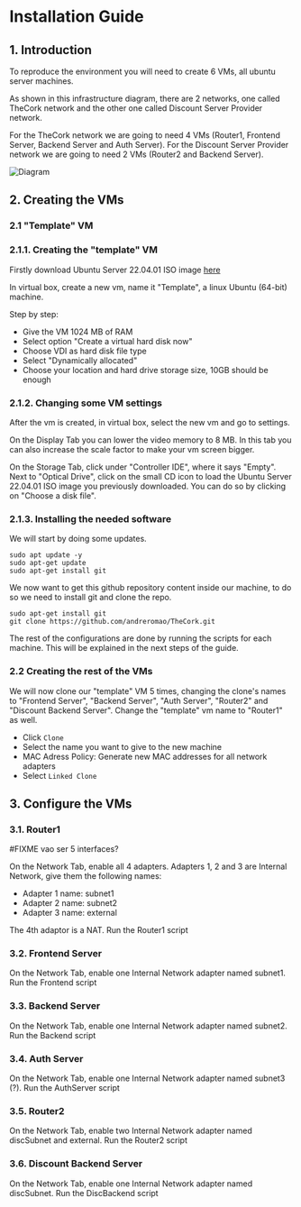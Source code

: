 # Installation Guide

## 1. Introduction

To reproduce the environment you will need to create 6 VMs, all ubuntu server machines.

As shown in this infrastructure diagram, there are 2 networks, one called TheCork network and the other one called Discount Server Provider network.

For the TheCork network we are going to need 4 VMs (Router1, Frontend Server, Backend Server and Auth Server).
For the Discount Server Provider network we are going to need 2 VMs (Router2 and Backend Server).

![Diagram](https://user-images.githubusercontent.com/75808145/210816907-ff13c49f-0e0a-41b2-a462-28b05dcdb701.png)

## 2. Creating the VMs

### 2.1 "Template" VM
### 2.1.1. Creating the "template" VM
Firstly download Ubuntu Server 22.04.01 ISO image [here](https://ubuntu.com/download/server)

In virtual box, create a new vm, name it "Template", a linux Ubuntu (64-bit) machine.

Step by step:
 - Give the VM 1024 MB of RAM
 - Select option "Create a virtual hard disk now"
 - Choose VDI as hard disk file type
 - Select "Dynamically allocated"
 - Choose your location and hard drive storage size, 10GB should be enough

### 2.1.2. Changing some VM settings
After the vm is created, in virtual box, select the new vm and go to settings.

On the Display Tab you can lower the video memory to 8 MB. In this tab you can also increase the scale factor to make your vm screen bigger.

On the Storage Tab, click under "Controller IDE", where it says "Empty". Next to "Optical Drive", click on the small CD icon to load the Ubuntu Server 22.04.01 ISO image you previously downloaded. You can do so by clicking on "Choose a disk file".

### 2.1.3. Installing the needed software
We will start by doing some updates.

```
sudo apt update -y
sudo apt-get update
sudo apt-get install git
```

We now want to get this github repository content inside our machine, to do so we need to install git and clone the repo.

```
sudo apt-get install git
git clone https://github.com/andreromao/TheCork.git
```

The rest of the configurations are done by running the scripts for each machine. This will be explained in the next steps of the guide.

### 2.2 Creating the rest of the VMs
We will now clone our "template" VM 5 times, changing the clone's names to "Frontend Server", "Backend Server", "Auth Server", "Router2" and "Discount Backend Server". Change the "template" vm name to "Router1" as well.

- Click `Clone`
- Select the name you want to give to the new machine
- MAC Adress Policy: Generate new MAC addresses for all network adapters
- Select `Linked Clone`

## 3. Configure the VMs
### 3.1. Router1

#FIXME vao ser 5 interfaces?

On the Network Tab, enable all 4 adapters. Adapters 1, 2 and 3 are Internal Network, give them the following names:
 - Adapter 1 name: subnet1
 - Adapter 2 name: subnet2
 - Adapter 3 name: external

The 4th adaptor is a NAT.
Run the Router1 script

### 3.2. Frontend Server
On the Network Tab, enable one Internal Network adapter named subnet1.
Run the Frontend script

### 3.3. Backend Server
On the Network Tab, enable one Internal Network adapter named subnet2.
Run the Backend script

### 3.4. Auth Server
On the Network Tab, enable one Internal Network adapter named subnet3 (?).
Run the AuthServer script

### 3.5. Router2
On the Network Tab, enable two Internal Network adapter named discSubnet and external.
Run the Router2 script

### 3.6. Discount Backend Server
On the Network Tab, enable one Internal Network adapter named discSubnet.
Run the DiscBackend script

